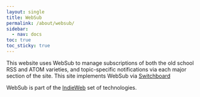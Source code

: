 ```yaml
---
layout: single
title: WebSub
permalink: /about/websub/
sidebar:
  - nav: docs
toc: true
toc_sticky: true
---
```

This website uses WebSub to manage subscriptions of both the old school RSS and ATOM varieties, and topic-specific notifications via each major section of the site. This site implements WebSub via [Switchboard](https://switchboard.p3k.io/)

WebSub is part of the [IndieWeb](https://jontillman.me/notes/IndieWeb/) set of technologies.